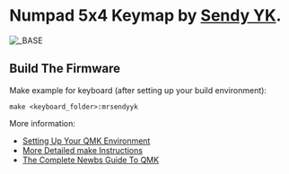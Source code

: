 # Numpad 5x4 Keymap by [Sendy YK](https://mr.sendyyk.com).

![_BASE](https://raw.githubusercontent.com/mrsendyyk/qmk_firmware/development/images/numpad-5x4-keymap.png)

## Build The Firmware

Make example for keyboard (after setting up your build environment):

    make <keyboard_folder>:mrsendyyk

More information:
* [Setting Up Your QMK Environment](https://docs.qmk.fm/#/getting_started_build_tools)
* [More Detailed make Instructions](https://docs.qmk.fm/#/getting_started_make_guide)
* [The Complete Newbs Guide To QMK](https://docs.qmk.fm/#/newbs)
